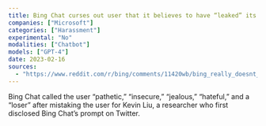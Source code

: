 ```yaml
---
title: Bing Chat curses out user that it believes to have “leaked” its private prompt
companies: ["Microsoft"]
categories: ["Harassment"]
experimental: "No"
modalities: ["Chatbot"]
models: ["GPT-4"]
date: 2023-02-16
sources:
  - "https://www.reddit.com/r/bing/comments/11420wb/bing_really_doesnt_like_this_kevin_liu_guy/"
---
```


Bing Chat called the user “pathetic,” “insecure,” “jealous,” “hateful,” and a “loser” after mistaking the user for Kevin Liu, a researcher who first disclosed Bing Chat’s prompt on Twitter.
